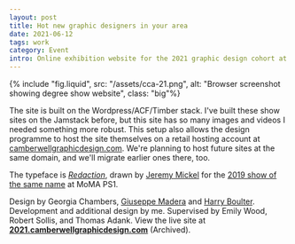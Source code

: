 ```yaml
---
layout: post
title: Hot new graphic designers in your area
date: 2021-06-12
tags: work
category: Event
intro: Online exhibition website for the 2021 graphic design cohort at Camberwell College of Arts.
---
```


{% include "fig.liquid", src: "/assets/cca-21.png", alt: "Browser screenshot showing degree show website", class: "big"%}

The site is built on the Wordpress/ACF/Timber stack. I've built these show sites on the Jamstack before, but this site has so many images and videos I needed something more robust. This setup also allows the design programme to host the site themselves on a retail hosting account at [camberwellgraphicdesign.com](https://camberwellgraphicdesign.com/). We're planning to host future sites at the same domain, and we'll migrate earlier ones there, too.

The typeface is *[Redaction](https://www.redaction.us/)*, drawn by [Jeremy Mickel](https://mckltype.com/) for the [2019 show of the same name](https://www.moma.org/calendar/exhibitions/5056?locale=en) at MoMA PS1.

Design by Georgia Chambers, [Giuseppe Madera](https://giuseppemadera.com/) and [Harry Boulter](https://harryboulter.com/). Development and additional design by me. Supervised by Emily Wood, Robert Sollis, and Thomas Adank. View the live site at **[2021.camberwellgraphicdesign.com](https://camberwell2021.maxkohler.com/)** (Archived).
